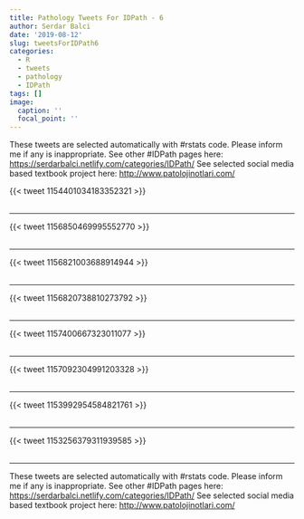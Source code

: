 ```yaml
---
title: Pathology Tweets For IDPath - 6
author: Serdar Balci
date: '2019-08-12'
slug: tweetsForIDPath6
categories:
  - R
  - tweets
  - pathology
  - IDPath
tags: []
image:
  caption: ''
  focal_point: ''
---
```



These tweets are selected automatically with #rstats code. Please inform me if any is inappropriate.
See other #IDPath pages here: https://serdarbalci.netlify.com/categories/IDPath/ 
See selected social media based textbook project here: http://www.patolojinotlari.com/

{{< tweet 1154401034183352321 >}}
<br>
<br>
<hr>
{{< tweet 1156850469995552770 >}}
<br>
<br>
<hr>
{{< tweet 1156821003688914944 >}}
<br>
<br>
<hr>
{{< tweet 1156820738810273792 >}}
<br>
<br>
<hr>
{{< tweet 1157400667323011077 >}}
<br>
<br>
<hr>
{{< tweet 1157092304991203328 >}}
<br>
<br>
<hr>
{{< tweet 1153992954584821761 >}}
<br>
<br>
<hr>
{{< tweet 1153256379311939585 >}}
<br>
<br>
<hr>


These tweets are selected automatically with #rstats code. Please inform me if any is inappropriate.
See other #IDPath pages here: https://serdarbalci.netlify.com/categories/IDPath/ 
See selected social media based textbook project here: http://www.patolojinotlari.com/
